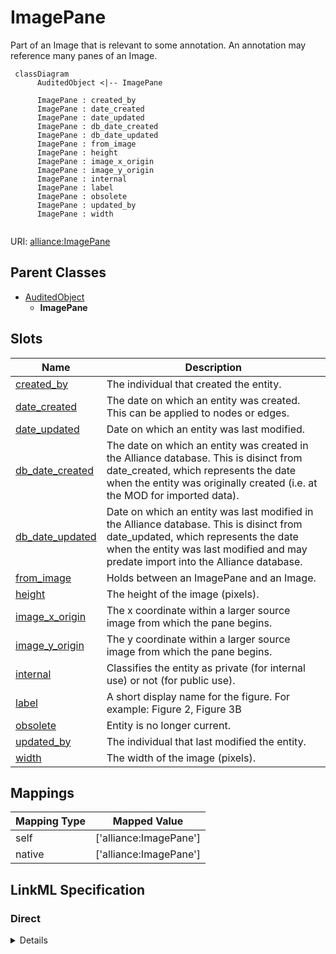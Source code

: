 # ImagePane

Part of an Image that is relevant to some annotation. An annotation may reference many panes of an Image.


```mermaid
 classDiagram
      AuditedObject <|-- ImagePane
      
      ImagePane : created_by
      ImagePane : date_created
      ImagePane : date_updated
      ImagePane : db_date_created
      ImagePane : db_date_updated
      ImagePane : from_image
      ImagePane : height
      ImagePane : image_x_origin
      ImagePane : image_y_origin
      ImagePane : internal
      ImagePane : label
      ImagePane : obsolete
      ImagePane : updated_by
      ImagePane : width
      

```



URI: [alliance:ImagePane](http://alliancegenome.org/ImagePane)


## Parent Classes

* [AuditedObject](AuditedObject.md)
    * **ImagePane**




<!-- no inheritance hierarchy -->


## Slots

| Name | Description  |
| ---  | ---  |
| [created_by](created_by.md) | The individual that created the entity. |
| [date_created](date_created.md) | The date on which an entity was created. This can be applied to nodes or edges. |
| [date_updated](date_updated.md) | Date on which an entity was last modified. |
| [db_date_created](db_date_created.md) | The date on which an entity was created in the Alliance database.  This is disinct from date_created, which represents the date when the entity was originally created (i.e. at the MOD for imported data). |
| [db_date_updated](db_date_updated.md) | Date on which an entity was last modified in the Alliance database.  This is disinct from date_updated, which represents the date when the entity was last modified and may predate import into the Alliance database. |
| [from_image](from_image.md) | Holds between an ImagePane and an Image. |
| [height](height.md) | The height of the image (pixels). |
| [image_x_origin](image_x_origin.md) | The x coordinate within a larger source image from which the pane begins. |
| [image_y_origin](image_y_origin.md) | The y coordinate within a larger source image from which the pane begins. |
| [internal](internal.md) | Classifies the entity as private (for internal use) or not (for public use). |
| [label](label.md) | A short display name for the figure. For example: Figure 2, Figure 3B |
| [obsolete](obsolete.md) | Entity is no longer current. |
| [updated_by](updated_by.md) | The individual that last modified the entity. |
| [width](width.md) | The width of the image (pixels). |


## Mappings

| Mapping Type | Mapped Value |
| ---  | ---  |
| self | ['alliance:ImagePane'] |
| native | ['alliance:ImagePane'] |




## LinkML Specification

<!-- TODO: investigate https://stackoverflow.com/questions/37606292/how-to-create-tabbed-code-blocks-in-mkdocs-or-sphinx -->

### Direct

<details>
```yaml
name: ImagePane
description: Part of an Image that is relevant to some annotation. An annotation may
  reference many panes of an Image.
notes:
- An image pane can encompass an entire image.
from_schema: https://github.com/alliance-genome/agr_persistent_schema/src/schema/image.yaml
is_a: AuditedObject
slots:
- from_image
- label
- width
- height
- image_x_origin
- image_y_origin
slot_usage:
  from_image:
    name: from_image
    multivalued: false
    domain_of:
    - ImagePane
    required: true
  image_x_origin:
    name: image_x_origin
    description: The x coordinate within a larger source image from which the pane
      begins.
    domain: ImagePane
    domain_of:
    - Image
    - ImagePane
  image_y_origin:
    name: image_y_origin
    description: The y coordinate within a larger source image from which the pane
      begins.
    domain: ImagePane
    domain_of:
    - Image
    - ImagePane

```
</details>

### Induced

<details>
```yaml
name: ImagePane
description: Part of an Image that is relevant to some annotation. An annotation may
  reference many panes of an Image.
notes:
- An image pane can encompass an entire image.
from_schema: https://github.com/alliance-genome/agr_persistent_schema/src/schema/image.yaml
is_a: AuditedObject
slot_usage:
  from_image:
    name: from_image
    multivalued: false
    domain_of:
    - ImagePane
    required: true
  image_x_origin:
    name: image_x_origin
    description: The x coordinate within a larger source image from which the pane
      begins.
    domain: ImagePane
    domain_of:
    - Image
    - ImagePane
  image_y_origin:
    name: image_y_origin
    description: The y coordinate within a larger source image from which the pane
      begins.
    domain: ImagePane
    domain_of:
    - Image
    - ImagePane
attributes:
  from_image:
    name: from_image
    description: Holds between an ImagePane and an Image.
    from_schema: https://github.com/alliance-genome/agr_persistent_schema/src/schema/image.yaml
    domain: ImagePane
    multivalued: false
    alias: from_image
    owner: ImagePane
    domain_of:
    - ImagePane
    range: Image
    required: true
  label:
    name: label
    description: 'A short display name for the figure. For example: Figure 2, Figure
      3B'
    from_schema: https://github.com/alliance-genome/agr_persistent_schema/src/schema/image.yaml
    alias: label
    owner: ImagePane
    domain_of:
    - Figure
    - ImagePane
    range: string
  width:
    name: width
    description: The width of the image (pixels).
    from_schema: https://github.com/alliance-genome/agr_persistent_schema/src/schema/image.yaml
    domain: Image
    multivalued: false
    alias: width
    owner: ImagePane
    domain_of:
    - Image
    - ImagePane
    range: integer
    required: true
  height:
    name: height
    description: The height of the image (pixels).
    from_schema: https://github.com/alliance-genome/agr_persistent_schema/src/schema/image.yaml
    domain: Image
    multivalued: false
    alias: height
    owner: ImagePane
    domain_of:
    - Image
    - ImagePane
    range: integer
    required: true
  image_x_origin:
    name: image_x_origin
    description: The x coordinate within a larger source image from which the pane
      begins.
    from_schema: https://github.com/alliance-genome/agr_persistent_schema/src/schema/image.yaml
    domain: ImagePane
    multivalued: false
    alias: image_x_origin
    owner: ImagePane
    domain_of:
    - Image
    - ImagePane
    range: integer
    required: false
  image_y_origin:
    name: image_y_origin
    description: The y coordinate within a larger source image from which the pane
      begins.
    from_schema: https://github.com/alliance-genome/agr_persistent_schema/src/schema/image.yaml
    domain: ImagePane
    multivalued: false
    alias: image_y_origin
    owner: ImagePane
    domain_of:
    - Image
    - ImagePane
    range: integer
    required: false
  created_by:
    name: created_by
    description: The individual that created the entity.
    from_schema: https://github.com/alliance-genome/agr_curation_schema/core.yaml
    domain: AuditedObject
    multivalued: false
    alias: created_by
    owner: ImagePane
    domain_of:
    - AuditedObject
    range: Person
  date_created:
    name: date_created
    description: The date on which an entity was created. This can be applied to nodes
      or edges.
    from_schema: https://github.com/alliance-genome/agr_curation_schema/core.yaml
    aliases:
    - creation_date
    exact_mappings:
    - dct:createdOn
    - WIKIDATA_PROPERTY:P577
    alias: date_created
    owner: ImagePane
    domain_of:
    - AuditedObject
    - AuditedObjectDTO
    range: datetime
  updated_by:
    name: updated_by
    description: The individual that last modified the entity.
    from_schema: https://github.com/alliance-genome/agr_curation_schema/core.yaml
    domain: AuditedObject
    multivalued: false
    alias: updated_by
    owner: ImagePane
    domain_of:
    - AuditedObject
    range: Person
  date_updated:
    name: date_updated
    description: Date on which an entity was last modified.
    from_schema: https://github.com/alliance-genome/agr_curation_schema/core.yaml
    aliases:
    - date_last_modified
    alias: date_updated
    owner: ImagePane
    domain_of:
    - AuditedObject
    - AuditedObjectDTO
    range: datetime
  db_date_created:
    name: db_date_created
    description: The date on which an entity was created in the Alliance database.  This
      is disinct from date_created, which represents the date when the entity was
      originally created (i.e. at the MOD for imported data).
    from_schema: https://github.com/alliance-genome/agr_curation_schema/core.yaml
    alias: db_date_created
    owner: ImagePane
    domain_of:
    - AuditedObject
    - AuditedObjectDTO
    range: datetime
  db_date_updated:
    name: db_date_updated
    description: Date on which an entity was last modified in the Alliance database.  This
      is disinct from date_updated, which represents the date when the entity was
      last modified and may predate import into the Alliance database.
    from_schema: https://github.com/alliance-genome/agr_curation_schema/core.yaml
    alias: db_date_updated
    owner: ImagePane
    domain_of:
    - AuditedObject
    - AuditedObjectDTO
    range: datetime
  internal:
    name: internal
    description: Classifies the entity as private (for internal use) or not (for public
      use).
    notes:
    - Default value is true.
    from_schema: https://github.com/alliance-genome/agr_curation_schema/core.yaml
    alias: internal
    owner: ImagePane
    domain_of:
    - AuditedObject
    - AuditedObjectDTO
    range: boolean
    required: true
  obsolete:
    name: obsolete
    description: Entity is no longer current.
    notes:
    - Obsolete entities are preserved in the database for posterity but should not
      be publicly displayed.
    from_schema: https://github.com/alliance-genome/agr_curation_schema/core.yaml
    alias: obsolete
    owner: ImagePane
    domain_of:
    - AuditedObject
    - AuditedObjectDTO
    range: boolean

```
</details>